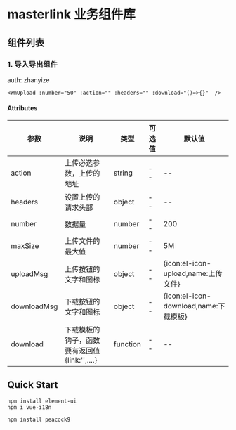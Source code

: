 # masterlink 业务组件库

## 组件列表

### 1. 导入导出组件

auth: zhanyize

```use
<WmUpload :number="50" :action="" :headers="" :download="()=>{}"  />
```

#### Attributes

| 参数 | 说明 | 类型 | 可选值 | 默认值
|---------|--------|-------| --------|--------
| action | 上传必选参数，上传的地址 | string | -- | --
| headers | 设置上传的请求头部 | object | -- | --
| number | 数据量 | number | -- | 200
| maxSize | 上传文件的最大值 | number | -- | 5M
| uploadMsg |上传按钮的文字和图标 | object | --| {icon:el-icon-upload,name:上传文件}
| downloadMsg | 下载按钮的文字和图标 | object | -- | {icon:el-icon-download,name:下载模板}
| download | 下载模板的钩子，函数要有返回值{link:'',....} | function | -- | --

## Quick Start

``` dependencies
npm install element-ui
npm i vue-i18n
```

```shell
npm install peacock9
```
